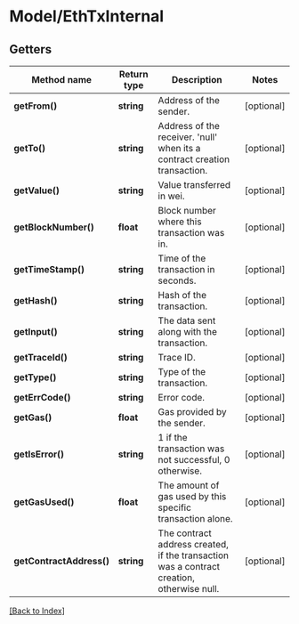 # Model/EthTxInternal

## Getters

Method name | Return type | Description | Notes
------------ | ------------- | ------------- | -------------
**getFrom()** | **string** | Address of the sender. | [optional]
**getTo()** | **string** | Address of the receiver. 'null' when its a contract creation transaction. | [optional]
**getValue()** | **string** | Value transferred in wei. | [optional]
**getBlockNumber()** | **float** | Block number where this transaction was in. | [optional]
**getTimeStamp()** | **string** | Time of the transaction in seconds. | [optional]
**getHash()** | **string** | Hash of the transaction. | [optional]
**getInput()** | **string** | The data sent along with the transaction. | [optional]
**getTraceId()** | **string** | Trace ID. | [optional]
**getType()** | **string** | Type of the transaction. | [optional]
**getErrCode()** | **string** | Error code. | [optional]
**getGas()** | **float** | Gas provided by the sender. | [optional]
**getIsError()** | **string** | 1 if the transaction was not successful, 0 otherwise. | [optional]
**getGasUsed()** | **float** | The amount of gas used by this specific transaction alone. | [optional]
**getContractAddress()** | **string** | The contract address created, if the transaction was a contract creation, otherwise null. | [optional]

[[Back to Index]](../index.md)
